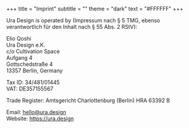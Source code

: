 +++
title = "Imprint"
subtitle = ""
theme = "dark"
text = "#FFFFFF"
+++

Ura Design is operated by (Impressum nach § 5 TMG, ebenso verantwortlich für den Inhalt nach § 55 Abs. 2 RStV):

Elio Qoshi\
Ura Design e.K.\
c/o Cultivation Space\
Aufgang 4\
Gottschedstraße 4\
13357 Berlin, Germany

Tax ID: 34/481/01445\
VAT: DE357155567

Trade Register: Amtsgericht Charlottenburg (Berlin) HRA 63392 B

Email: hello@ura.design\
Website: https://ura.design
